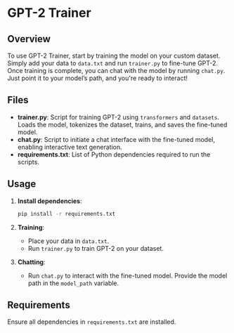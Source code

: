 # GPT-2 Trainer

## Overview
To use GPT-2 Trainer, start by training the model on your custom dataset. Simply add your data to `data.txt` and run `trainer.py` to fine-tune GPT-2. Once training is complete, you can chat with the model by running `chat.py`. Just point it to your model’s path, and you're ready to interact!

## Files
- **trainer.py**: Script for training GPT-2 using `transformers` and `datasets`. Loads the model, tokenizes the dataset, trains, and saves the fine-tuned model.
- **chat.py**: Script to initiate a chat interface with the fine-tuned model, enabling interactive text generation.
- **requirements.txt**: List of Python dependencies required to run the scripts.

## Usage
1. **Install dependencies**:
    ```bash
    pip install -r requirements.txt
    ```
2. **Training**:
    - Place your data in `data.txt`.
    - Run `trainer.py` to train GPT-2 on your dataset.

3. **Chatting**:
    - Run `chat.py` to interact with the fine-tuned model. Provide the model path in the `model_path` variable.

## Requirements
Ensure all dependencies in `requirements.txt` are installed.
